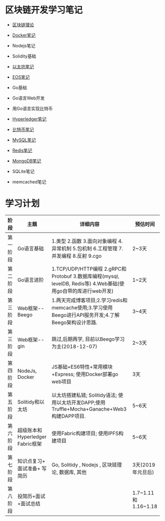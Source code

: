 # 区块链开发学习笔记

- [区块链理论](./区块链理论/README.md)

- [Docker笔记](./Docker/README.md)

- Nodejs笔记

- Solidity基础
- [以太坊笔记](./以太坊/README.md)

- [EOS笔记](./EOS/README.md)

- Go基础
- Go语言Web开发
- 用Go语言实现比特币

- [Hyperledger笔记](./Hyperledger/READE.md)

- [比特币笔记](./比特币/README.md)

- [MySQL笔记](./数据库/MySQL/README.md)
- [Redis笔记](./数据库/Redis/README.md)
- [MongoDB笔记](./数据库/MongoDB/README.md)
- SQLite笔记
- memcached笔记



# 学习计划

|阶段| 主题| 详细内容| 预估时间|
|----|--------|---------|--------|
| 第一阶段|  Go语言基础| 1.类型  2.函数  3.面向对象编程  4.异常机制  5.包机制  6.工程管理  7.并发编程  8.反射  9.cgo  |2~3天 |
|第二阶段| Go语言进阶|  1.TCP/UDP/HTTP编程  2.gRPC和Protobuf  3.数据库编程(mysql, levelDB,  Redis等)  4.Web基础(使用go自带的库进行web开发)|1~2天 |
| 第三阶段|Web框架--Beego | 1.两天完成博客项目;2.学习redis和memcache使用;3.学习使用Beego进行API服务开发;4.了解Beego架构设计思路.| 3~4天|
|第三阶段 |Web框架--gin|跳过,后期再学, 目前以Beego学习为主(2018-12-07) | 2~3天|
| 第四阶段|NodeJs, Docker|JS基础+ES6特性+常用模块+Express; 使用Docker部署go web项目 | 3天|
| 第五阶段|Solitidy和以太坊| 以太坊搭建私链; Solitidy语法; 使用以太坊开发DAPP;使用Truffle+Mocha+Ganache+Web3构建DAPP项目. |5~6天 |
|第六阶段| 超级账本和Hyperledger Fabric框架 |使用Fabric构建项目; 使用IPFS构建项目 |5~6天 |
|第七阶段|知识点复习+ 面试准备+ 写简历 |Go, Solitidy ,  Nodejs , 区块链理论, 数据库, 其他| 3天(2019年元旦后) |
|第八阶段| 投简历+面试+面试总结| | 1.7~1.11和1.16~1.18 |

